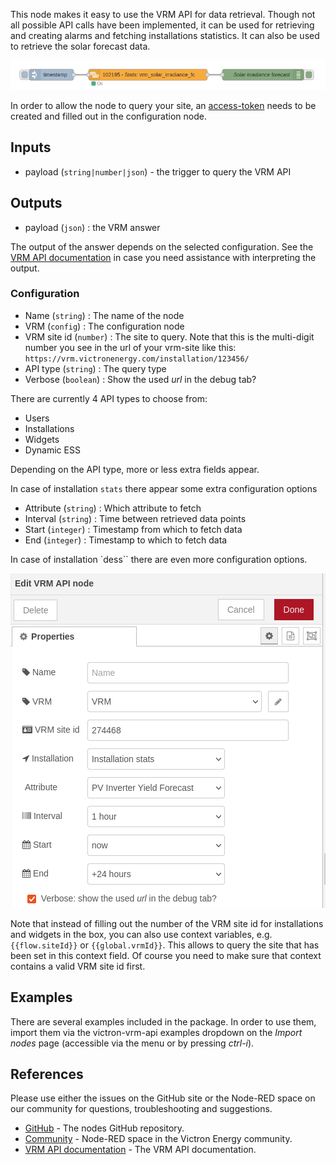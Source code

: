 This node makes it easy to use the VRM API for data retrieval. Though not all 
possible API calls have been implemented, it can be used for retrieving and
creating alarms and fetching installations statistics. It can also be used to
retrieve the solar forecast data.

![VRM API flow](./img/vrm-api-flow.png)

In order to allow the node to query your site, an
[access-token](https://vrm.victronenergy.com/access-tokens) needs to be created
and filled out in the configuration node.

## Inputs

* payload (`string|number|json`) - the trigger to query the VRM API

## Outputs

* payload (`json`) : the VRM answer

The output of the answer depends on the selected configuration. See the [VRM API documentation](https://vrm-api-docs.victronenergy.com/#)
in case you need assistance with interpreting the output.

### Configuration

- Name (`string`) : The name of the node
- VRM (`config`) : The configuration node
- VRM site id (`number`) : The site to query. Note that this is the multi-digit number you see in the url of your vrm-site like this: `https://vrm.victronenergy.com/installation/123456/`
- API type (`string`) : The query type
- Verbose (`boolean`) : Show the used _url_ in the debug tab?

There are currently 4 API types to choose from:
- Users
- Installations
- Widgets
- Dynamic ESS

Depending on the API type, more or less extra fields appear.

In case of installation `stats` there appear some extra configuration options
- Attribute (`string`) : Which attribute to fetch
- Interval (`string`) : Time between retrieved data points
- Start (`integer`) : Timestamp from which to fetch data
- End (`integer`) : Timestamp to which to fetch data

In case of installation `dess`` there are even more configuration options.

![VRM API edit panel](./img/vrm-api-edit-panel.png)

Note that instead of filling out the number of the VRM site id for installations and widgets in the box, you
can also use context variables, e.g. `{{flow.siteId}}` or `{{global.vrmId}}`. This allows to query the site
that has been set in this context field. Of course you need to make sure that context contains a valid VRM site id first.


## Examples

There are several examples included in the package. In order to use them, import them via the
victron-vrm-api examples dropdown on the _Import nodes_ page (accessible via
the menu or by pressing _ctrl-i_).

## References

Please use either the issues on the GitHub site or the Node-RED space on our community for questions, troubleshooting and suggestions.
- [GitHub](https://github.com/dirkjanfaber/victron-vrm-api) - The nodes GitHub repository.
- [Community](https://community.victronenergy.com/smart-spaces/71/node-red.html) - Node-RED space in the Victron Energy community.
- [VRM API documentation](https://vrm-api-docs.victronenergy.com/#) - The VRM API documentation.


